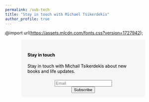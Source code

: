 ```yaml
---
permalink: /sub-tech
title: "Stay in touch with Michael Tsikerdekis"
author_profile: true
---
```

@import url(https://assets.mlcdn.com/fonts.css?version=1727942);<style type="text/css"></style><style type="text/css">.ml-form-embedSubmitLoad{display:inline-block;width:20px;height:20px}.g-recaptcha{transform:scale(1);-webkit-transform:scale(1);transform-origin:0 0;-webkit-transform-origin:0 0;height:}.sr-only{position:absolute;width:1px;height:1px;padding:0;margin:-1px;overflow:hidden;clip:rect(0,0,0,0);border:0}.ml-form-embedSubmitLoad:after{content:" ";display:block;width:11px;height:11px;margin:1px;border-radius:50%;border:4px solid #fff;border-color:#fff #fff #fff #fff0;animation:ml-form-embedSubmitLoad 1.2s linear infinite}@keyframes ml-form-embedSubmitLoad{0%{transform:rotate(0deg)}100%{transform:rotate(360deg)}}#mlb2-18645598.ml-form-embedContainer{box-sizing:border-box;display:table;margin:0 auto;position:static;width:100%!important}#mlb2-18645598.ml-form-embedContainer h4,#mlb2-18645598.ml-form-embedContainer p,#mlb2-18645598.ml-form-embedContainer span,#mlb2-18645598.ml-form-embedContainer button{text-transform:none!important;letter-spacing:normal!important}#mlb2-18645598.ml-form-embedContainer .ml-form-embedWrapper{background-color:#f6f6f6;border-width:0;border-color:#fff0;border-radius:4px;border-style:solid;box-sizing:border-box;display:inline-block!important;margin:0;padding:0;position:relative}#mlb2-18645598.ml-form-embedContainer .ml-form-embedWrapper.embedPopup,#mlb2-18645598.ml-form-embedContainer .ml-form-embedWrapper.embedDefault{width:400px}#mlb2-18645598.ml-form-embedContainer .ml-form-embedWrapper.embedForm{max-width:400px;width:100%}#mlb2-18645598.ml-form-embedContainer .ml-form-align-left{text-align:left}#mlb2-18645598.ml-form-embedContainer .ml-form-align-center{text-align:center}#mlb2-18645598.ml-form-embedContainer .ml-form-align-default{display:table-cell!important;vertical-align:middle!important;text-align:center!important}#mlb2-18645598.ml-form-embedContainer .ml-form-align-right{text-align:right}#mlb2-18645598.ml-form-embedContainer .ml-form-embedWrapper .ml-form-embedHeader img{border-top-left-radius:4px;border-top-right-radius:4px;height:auto;margin:0 auto!important;max-width:100%;width:undefinedpx}#mlb2-18645598.ml-form-embedContainer .ml-form-embedWrapper .ml-form-embedBody,#mlb2-18645598.ml-form-embedContainer .ml-form-embedWrapper .ml-form-successBody{padding:20px 20px 0 20px}#mlb2-18645598.ml-form-embedContainer .ml-form-embedWrapper .ml-form-embedBody.ml-form-embedBodyHorizontal{padding-bottom:0}#mlb2-18645598.ml-form-embedContainer .ml-form-embedWrapper .ml-form-embedBody .ml-form-embedContent,#mlb2-18645598.ml-form-embedContainer .ml-form-embedWrapper .ml-form-successBody .ml-form-successContent{text-align:left;margin:0 0 20px 0}#mlb2-18645598.ml-form-embedContainer .ml-form-embedWrapper .ml-form-embedBody .ml-form-embedContent h4,#mlb2-18645598.ml-form-embedContainer .ml-form-embedWrapper .ml-form-successBody .ml-form-successContent h4{color:#000;font-family:'Open Sans',Arial,Helvetica,sans-serif;font-size:30px;font-weight:400;margin:0 0 10px 0;text-align:left;word-break:break-word}#mlb2-18645598.ml-form-embedContainer .ml-form-embedWrapper .ml-form-embedBody .ml-form-embedContent p,#mlb2-18645598.ml-form-embedContainer .ml-form-embedWrapper .ml-form-successBody .ml-form-successContent p{color:#000;font-family:'Open Sans',Arial,Helvetica,sans-serif;font-size:14px;font-weight:400;line-height:20px;margin:0 0 10px 0;text-align:left}#mlb2-18645598.ml-form-embedContainer .ml-form-embedWrapper .ml-form-embedBody .ml-form-embedContent ul,#mlb2-18645598.ml-form-embedContainer .ml-form-embedWrapper .ml-form-embedBody .ml-form-embedContent ol,#mlb2-18645598.ml-form-embedContainer .ml-form-embedWrapper .ml-form-successBody .ml-form-successContent ul,#mlb2-18645598.ml-form-embedContainer .ml-form-embedWrapper .ml-form-successBody .ml-form-successContent ol{color:#000;font-family:'Open Sans',Arial,Helvetica,sans-serif;font-size:14px}#mlb2-18645598.ml-form-embedContainer .ml-form-embedWrapper .ml-form-embedBody .ml-form-embedContent ol ol,#mlb2-18645598.ml-form-embedContainer .ml-form-embedWrapper .ml-form-successBody .ml-form-successContent ol ol{list-style-type:lower-alpha}#mlb2-18645598.ml-form-embedContainer .ml-form-embedWrapper .ml-form-embedBody .ml-form-embedContent ol ol ol,#mlb2-18645598.ml-form-embedContainer .ml-form-embedWrapper .ml-form-successBody .ml-form-successContent ol ol ol{list-style-type:lower-roman}#mlb2-18645598.ml-form-embedContainer .ml-form-embedWrapper .ml-form-embedBody .ml-form-embedContent p a,#mlb2-18645598.ml-form-embedContainer .ml-form-embedWrapper .ml-form-successBody .ml-form-successContent p a{color:#000;text-decoration:underline}#mlb2-18645598.ml-form-embedContainer .ml-form-embedWrapper .ml-block-form .ml-field-group{text-align:left!important}#mlb2-18645598.ml-form-embedContainer .ml-form-embedWrapper .ml-block-form .ml-field-group label{margin-bottom:5px;color:#333;font-size:14px;font-family:'Open Sans',Arial,Helvetica,sans-serif;font-weight:700;font-style:normal;text-decoration:none;;display:inline-block;line-height:20px}#mlb2-18645598.ml-form-embedContainer .ml-form-embedWrapper .ml-form-embedBody .ml-form-embedContent p:last-child,#mlb2-18645598.ml-form-embedContainer .ml-form-embedWrapper .ml-form-successBody .ml-form-successContent p:last-child{margin:0}#mlb2-18645598.ml-form-embedContainer .ml-form-embedWrapper .ml-form-embedBody form{margin:0;width:100%}#mlb2-18645598.ml-form-embedContainer .ml-form-embedWrapper .ml-form-embedBody .ml-form-formContent,#mlb2-18645598.ml-form-embedContainer .ml-form-embedWrapper .ml-form-embedBody .ml-form-checkboxRow{margin:0 0 20px 0;width:100%}#mlb2-18645598.ml-form-embedContainer .ml-form-embedWrapper .ml-form-embedBody .ml-form-checkboxRow{float:left}#mlb2-18645598.ml-form-embedContainer .ml-form-embedWrapper .ml-form-embedBody .ml-form-formContent.horozintalForm{margin:0;padding:0 0 20px 0;width:100%;height:auto;float:left}#mlb2-18645598.ml-form-embedContainer .ml-form-embedWrapper .ml-form-embedBody .ml-form-fieldRow{margin:0 0 10px 0;width:100%}#mlb2-18645598.ml-form-embedContainer .ml-form-embedWrapper .ml-form-embedBody .ml-form-fieldRow.ml-last-item{margin:0}#mlb2-18645598.ml-form-embedContainer .ml-form-embedWrapper .ml-form-embedBody .ml-form-fieldRow.ml-formfieldHorizintal{margin:0}#mlb2-18645598.ml-form-embedContainer .ml-form-embedWrapper .ml-form-embedBody .ml-form-fieldRow input{background-color:#ffffff!important;color:#333333!important;border-color:#ccc;border-radius:4px!important;border-style:solid!important;border-width:1px!important;font-family:'Open Sans',Arial,Helvetica,sans-serif;font-size:14px!important;height:auto;line-height:21px!important;margin-bottom:0;margin-top:0;margin-left:0;margin-right:0;padding:10px 10px!important;width:100%!important;box-sizing:border-box!important;max-width:100%!important}#mlb2-18645598.ml-form-embedContainer .ml-form-embedWrapper .ml-form-embedBody .ml-form-fieldRow input::-webkit-input-placeholder,#mlb2-18645598.ml-form-embedContainer .ml-form-embedWrapper .ml-form-embedBody .ml-form-horizontalRow input::-webkit-input-placeholder{color:#333}#mlb2-18645598.ml-form-embedContainer .ml-form-embedWrapper .ml-form-embedBody .ml-form-fieldRow input::-moz-placeholder,#mlb2-18645598.ml-form-embedContainer .ml-form-embedWrapper .ml-form-embedBody .ml-form-horizontalRow input::-moz-placeholder{color:#333}#mlb2-18645598.ml-form-embedContainer .ml-form-embedWrapper .ml-form-embedBody .ml-form-fieldRow input:-ms-input-placeholder,#mlb2-18645598.ml-form-embedContainer .ml-form-embedWrapper .ml-form-embedBody .ml-form-horizontalRow input:-ms-input-placeholder{color:#333}#mlb2-18645598.ml-form-embedContainer .ml-form-embedWrapper .ml-form-embedBody .ml-form-fieldRow input:-moz-placeholder,#mlb2-18645598.ml-form-embedContainer .ml-form-embedWrapper .ml-form-embedBody .ml-form-horizontalRow input:-moz-placeholder{color:#333}#mlb2-18645598.ml-form-embedContainer .ml-form-embedWrapper .ml-form-embedBody .ml-form-fieldRow textarea,#mlb2-18645598.ml-form-embedContainer .ml-form-embedWrapper .ml-form-embedBody .ml-form-horizontalRow textarea{background-color:#ffffff!important;color:#333333!important;border-color:#ccc;border-radius:4px!important;border-style:solid!important;border-width:1px!important;font-family:'Open Sans',Arial,Helvetica,sans-serif;font-size:14px!important;height:auto;line-height:21px!important;margin-bottom:0;margin-top:0;padding:10px 10px!important;width:100%!important;box-sizing:border-box!important;max-width:100%!important}#mlb2-18645598.ml-form-embedContainer .ml-form-embedWrapper .ml-form-embedBody .ml-form-fieldRow .custom-radio .custom-control-label::before,#mlb2-18645598.ml-form-embedContainer .ml-form-embedWrapper .ml-form-embedBody .ml-form-horizontalRow .custom-radio .custom-control-label::before,#mlb2-18645598.ml-form-embedContainer .ml-form-embedWrapper .ml-form-embedBody .ml-form-fieldRow .custom-checkbox .custom-control-label::before,#mlb2-18645598.ml-form-embedContainer .ml-form-embedWrapper .ml-form-embedBody .ml-form-horizontalRow .custom-checkbox .custom-control-label::before,#mlb2-18645598.ml-form-embedContainer .ml-form-embedWrapper .ml-form-embedBody .ml-form-embedPermissions .ml-form-embedPermissionsOptionsCheckbox .label-description::before,#mlb2-18645598.ml-form-embedContainer .ml-form-embedWrapper .ml-form-embedBody .ml-form-interestGroupsRow .ml-form-interestGroupsRowCheckbox .label-description::before,#mlb2-18645598.ml-form-embedContainer .ml-form-embedWrapper .ml-form-embedBody .ml-form-checkboxRow .label-description::before{border-color:#cccccc!important;background-color:#ffffff!important}#mlb2-18645598.ml-form-embedContainer .ml-form-embedWrapper .ml-form-embedBody .ml-form-fieldRow input.custom-control-input[type="checkbox"]{box-sizing:border-box;padding:0;position:absolute;z-index:-1;opacity:0;margin-top:5px;margin-left:-1.5rem;overflow:visible}#mlb2-18645598.ml-form-embedContainer .ml-form-embedWrapper .ml-form-embedBody .ml-form-fieldRow .custom-checkbox .custom-control-label::before,#mlb2-18645598.ml-form-embedContainer .ml-form-embedWrapper .ml-form-embedBody .ml-form-horizontalRow .custom-checkbox .custom-control-label::before,#mlb2-18645598.ml-form-embedContainer .ml-form-embedWrapper .ml-form-embedBody .ml-form-embedPermissions .ml-form-embedPermissionsOptionsCheckbox .label-description::before,#mlb2-18645598.ml-form-embedContainer .ml-form-embedWrapper .ml-form-embedBody .ml-form-interestGroupsRow .ml-form-interestGroupsRowCheckbox .label-description::before,#mlb2-18645598.ml-form-embedContainer .ml-form-embedWrapper .ml-form-embedBody .ml-form-checkboxRow .label-description::before{border-radius:4px!important}#mlb2-18645598.ml-form-embedContainer .ml-form-embedWrapper .ml-form-embedBody .ml-form-checkboxRow input[type=checkbox]:checked~.label-description::after,#mlb2-18645598.ml-form-embedContainer .ml-form-embedWrapper .ml-form-embedBody .ml-form-embedPermissions .ml-form-embedPermissionsOptionsCheckbox input[type=checkbox]:checked~.label-description::after,#mlb2-18645598.ml-form-embedContainer .ml-form-embedWrapper .ml-form-embedBody .ml-form-fieldRow .custom-checkbox .custom-control-input:checked~.custom-control-label::after,#mlb2-18645598.ml-form-embedContainer .ml-form-embedWrapper .ml-form-embedBody .ml-form-horizontalRow .custom-checkbox .custom-control-input:checked~.custom-control-label::after,#mlb2-18645598.ml-form-embedContainer .ml-form-embedWrapper .ml-form-embedBody .ml-form-interestGroupsRow .ml-form-interestGroupsRowCheckbox input[type=checkbox]:checked~.label-description::after{background-image:url("data:image/svg+xml,%3csvg xmlns='http://www.w3.org/2000/svg' viewBox='0 0 8 8'%3e%3cpath fill='%23fff' d='M6.564.75l-3.59 3.612-1.538-1.55L0 4.26 2.974 7.25 8 2.193z'/%3e%3c/svg%3e")}#mlb2-18645598.ml-form-embedContainer .ml-form-embedWrapper .ml-form-embedBody .ml-form-fieldRow .custom-radio .custom-control-input:checked~.custom-control-label::after,#mlb2-18645598.ml-form-embedContainer .ml-form-embedWrapper .ml-form-embedBody .ml-form-fieldRow .custom-radio .custom-control-input:checked~.custom-control-label::after{background-image:url("data:image/svg+xml,%3csvg xmlns='http://www.w3.org/2000/svg' viewBox='-4 -4 8 8'%3e%3ccircle r='3' fill='%23fff'/%3e%3c/svg%3e")}#mlb2-18645598.ml-form-embedContainer .ml-form-embedWrapper .ml-form-embedBody .ml-form-fieldRow .custom-radio .custom-control-input:checked~.custom-control-label::before,#mlb2-18645598.ml-form-embedContainer .ml-form-embedWrapper .ml-form-embedBody .ml-form-horizontalRow .custom-radio .custom-control-input:checked~.custom-control-label::before,#mlb2-18645598.ml-form-embedContainer .ml-form-embedWrapper .ml-form-embedBody .ml-form-fieldRow .custom-checkbox .custom-control-input:checked~.custom-control-label::before,#mlb2-18645598.ml-form-embedContainer .ml-form-embedWrapper .ml-form-embedBody .ml-form-horizontalRow .custom-checkbox .custom-control-input:checked~.custom-control-label::before,#mlb2-18645598.ml-form-embedContainer .ml-form-embedWrapper .ml-form-embedBody .ml-form-embedPermissions .ml-form-embedPermissionsOptionsCheckbox input[type=checkbox]:checked~.label-description::before,#mlb2-18645598.ml-form-embedContainer .ml-form-embedWrapper .ml-form-embedBody .ml-form-interestGroupsRow .ml-form-interestGroupsRowCheckbox input[type=checkbox]:checked~.label-description::before,#mlb2-18645598.ml-form-embedContainer .ml-form-embedWrapper .ml-form-embedBody .ml-form-checkboxRow input[type=checkbox]:checked~.label-description::before{border-color:#000000!important;background-color:#000000!important}#mlb2-18645598.ml-form-embedContainer .ml-form-embedWrapper .ml-form-embedBody .ml-form-fieldRow .custom-radio .custom-control-label::before,#mlb2-18645598.ml-form-embedContainer .ml-form-embedWrapper .ml-form-embedBody .ml-form-horizontalRow .custom-radio .custom-control-label::before,#mlb2-18645598.ml-form-embedContainer .ml-form-embedWrapper .ml-form-embedBody .ml-form-fieldRow .custom-radio .custom-control-label::after,#mlb2-18645598.ml-form-embedContainer .ml-form-embedWrapper .ml-form-embedBody .ml-form-horizontalRow .custom-radio .custom-control-label::after,#mlb2-18645598.ml-form-embedContainer .ml-form-embedWrapper .ml-form-embedBody .ml-form-fieldRow .custom-checkbox .custom-control-label::before,#mlb2-18645598.ml-form-embedContainer .ml-form-embedWrapper .ml-form-embedBody .ml-form-fieldRow .custom-checkbox .custom-control-label::after,#mlb2-18645598.ml-form-embedContainer .ml-form-embedWrapper .ml-form-embedBody .ml-form-horizontalRow .custom-checkbox .custom-control-label::before,#mlb2-18645598.ml-form-embedContainer .ml-form-embedWrapper .ml-form-embedBody .ml-form-horizontalRow .custom-checkbox .custom-control-label::after{top:2px;box-sizing:border-box}#mlb2-18645598.ml-form-embedContainer .ml-form-embedWrapper .ml-form-embedBody .ml-form-embedPermissions .ml-form-embedPermissionsOptionsCheckbox .label-description::before,#mlb2-18645598.ml-form-embedContainer .ml-form-embedWrapper .ml-form-embedBody .ml-form-embedPermissions .ml-form-embedPermissionsOptionsCheckbox .label-description::after,#mlb2-18645598.ml-form-embedContainer .ml-form-embedWrapper .ml-form-embedBody .ml-form-checkboxRow .label-description::before,#mlb2-18645598.ml-form-embedContainer .ml-form-embedWrapper .ml-form-embedBody .ml-form-checkboxRow .label-description::after{top:0px!important;box-sizing:border-box!important}#mlb2-18645598.ml-form-embedContainer .ml-form-embedWrapper .ml-form-embedBody .ml-form-checkboxRow .label-description::before,#mlb2-18645598.ml-form-embedContainer .ml-form-embedWrapper .ml-form-embedBody .ml-form-checkboxRow .label-description::after{top:0px!important;box-sizing:border-box!important}#mlb2-18645598.ml-form-embedContainer .ml-form-embedWrapper .ml-form-embedBody .ml-form-interestGroupsRow .ml-form-interestGroupsRowCheckbox .label-description::after{top:0px!important;box-sizing:border-box!important;position:absolute;left:-1.5rem;display:block;width:1rem;height:1rem;content:""}#mlb2-18645598.ml-form-embedContainer .ml-form-embedWrapper .ml-form-embedBody .ml-form-interestGroupsRow .ml-form-interestGroupsRowCheckbox .label-description::before{top:0px!important;box-sizing:border-box!important}#mlb2-18645598.ml-form-embedContainer .ml-form-embedWrapper .ml-form-embedBody .custom-control-label::before{position:absolute;top:4px;left:-1.5rem;display:block;width:16px;height:16px;pointer-events:none;content:"";background-color:#fff;border:#adb5bd solid 1px;border-radius:50%}#mlb2-18645598.ml-form-embedContainer .ml-form-embedWrapper .ml-form-embedBody .custom-control-label::after{position:absolute;top:2px!important;left:-1.5rem;display:block;width:1rem;height:1rem;content:""}#mlb2-18645598.ml-form-embedContainer .ml-form-embedWrapper .ml-form-embedBody .ml-form-embedPermissions .ml-form-embedPermissionsOptionsCheckbox .label-description::before,#mlb2-18645598.ml-form-embedContainer .ml-form-embedWrapper .ml-form-embedBody .ml-form-interestGroupsRow .ml-form-interestGroupsRowCheckbox .label-description::before,#mlb2-18645598.ml-form-embedContainer .ml-form-embedWrapper .ml-form-embedBody .ml-form-checkboxRow .label-description::before{position:absolute;top:4px;left:-1.5rem;display:block;width:16px;height:16px;pointer-events:none;content:"";background-color:#fff;border:#adb5bd solid 1px;border-radius:50%}#mlb2-18645598.ml-form-embedContainer .ml-form-embedWrapper .ml-form-embedBody .ml-form-embedPermissions .ml-form-embedPermissionsOptionsCheckbox .label-description::after{position:absolute;top:0px!important;left:-1.5rem;display:block;width:1rem;height:1rem;content:""}#mlb2-18645598.ml-form-embedContainer .ml-form-embedWrapper .ml-form-embedBody .ml-form-checkboxRow .label-description::after{position:absolute;top:0px!important;left:-1.5rem;display:block;width:1rem;height:1rem;content:""}#mlb2-18645598.ml-form-embedContainer .ml-form-embedWrapper .ml-form-embedBody .custom-radio .custom-control-label::after{background:no-repeat 50%/50% 50%}#mlb2-18645598.ml-form-embedContainer .ml-form-embedWrapper .ml-form-embedBody .custom-checkbox .custom-control-label::after,#mlb2-18645598.ml-form-embedContainer .ml-form-embedWrapper .ml-form-embedBody .ml-form-embedPermissions .ml-form-embedPermissionsOptionsCheckbox .label-description::after,#mlb2-18645598.ml-form-embedContainer .ml-form-embedWrapper .ml-form-embedBody .ml-form-interestGroupsRow .ml-form-interestGroupsRowCheckbox .label-description::after,#mlb2-18645598.ml-form-embedContainer .ml-form-embedWrapper .ml-form-embedBody .ml-form-checkboxRow .label-description::after{background:no-repeat 50%/50% 50%}#mlb2-18645598.ml-form-embedContainer .ml-form-embedWrapper .ml-form-embedBody .ml-form-fieldRow .custom-control,#mlb2-18645598.ml-form-embedContainer .ml-form-embedWrapper .ml-form-embedBody .ml-form-horizontalRow .custom-control{position:relative;display:block;min-height:1.5rem;padding-left:1.5rem}#mlb2-18645598.ml-form-embedContainer .ml-form-embedWrapper .ml-form-embedBody .ml-form-fieldRow .custom-radio .custom-control-input,#mlb2-18645598.ml-form-embedContainer .ml-form-embedWrapper .ml-form-embedBody .ml-form-horizontalRow .custom-radio .custom-control-input,#mlb2-18645598.ml-form-embedContainer .ml-form-embedWrapper .ml-form-embedBody .ml-form-fieldRow .custom-checkbox .custom-control-input,#mlb2-18645598.ml-form-embedContainer .ml-form-embedWrapper .ml-form-embedBody .ml-form-horizontalRow .custom-checkbox .custom-control-input{position:absolute;z-index:-1;opacity:0;box-sizing:border-box;padding:0}#mlb2-18645598.ml-form-embedContainer .ml-form-embedWrapper .ml-form-embedBody .ml-form-fieldRow .custom-radio .custom-control-label,#mlb2-18645598.ml-form-embedContainer .ml-form-embedWrapper .ml-form-embedBody .ml-form-horizontalRow .custom-radio .custom-control-label,#mlb2-18645598.ml-form-embedContainer .ml-form-embedWrapper .ml-form-embedBody .ml-form-fieldRow .custom-checkbox .custom-control-label,#mlb2-18645598.ml-form-embedContainer .ml-form-embedWrapper .ml-form-embedBody .ml-form-horizontalRow .custom-checkbox .custom-control-label{color:#000;font-size:12px!important;font-family:'Open Sans',Arial,Helvetica,sans-serif;line-height:22px;margin-bottom:0;position:relative;vertical-align:top;font-style:normal;font-weight:700}#mlb2-18645598.ml-form-embedContainer .ml-form-embedWrapper .ml-form-embedBody .ml-form-fieldRow .custom-select,#mlb2-18645598.ml-form-embedContainer .ml-form-embedWrapper .ml-form-embedBody .ml-form-horizontalRow .custom-select{background-color:#ffffff!important;color:#333333!important;border-color:#ccc;border-radius:4px!important;border-style:solid!important;border-width:1px!important;font-family:'Open Sans',Arial,Helvetica,sans-serif;font-size:14px!important;line-height:20px!important;margin-bottom:0;margin-top:0;padding:10px 28px 10px 12px!important;width:100%!important;box-sizing:border-box!important;max-width:100%!important;height:auto;display:inline-block;vertical-align:middle;background:url(https://assets.mlcdn.com/ml/images/default/dropdown.svg) no-repeat right .75rem center/8px 10px;-webkit-appearance:none;-moz-appearance:none;appearance:none}#mlb2-18645598.ml-form-embedContainer .ml-form-embedWrapper .ml-form-embedBody .ml-form-horizontalRow{height:auto;width:100%;float:left}.ml-form-formContent.horozintalForm .ml-form-horizontalRow .ml-input-horizontal{width:70%;float:left}.ml-form-formContent.horozintalForm .ml-form-horizontalRow .ml-button-horizontal{width:30%;float:left}.ml-form-formContent.horozintalForm .ml-form-horizontalRow .ml-button-horizontal.labelsOn{padding-top:25px}.ml-form-formContent.horozintalForm .ml-form-horizontalRow .horizontal-fields{box-sizing:border-box;float:left;padding-right:10px}#mlb2-18645598.ml-form-embedContainer .ml-form-embedWrapper .ml-form-embedBody .ml-form-horizontalRow input{background-color:#fff;color:#333;border-color:#ccc;border-radius:4px;border-style:solid;border-width:1px;font-family:'Open Sans',Arial,Helvetica,sans-serif;font-size:14px;line-height:20px;margin-bottom:0;margin-top:0;padding:10px 10px;width:100%;box-sizing:border-box;overflow-y:initial}#mlb2-18645598.ml-form-embedContainer .ml-form-embedWrapper .ml-form-embedBody .ml-form-horizontalRow button{background-color:#000000!important;border-color:#000;border-style:solid;border-width:1px;border-radius:4px;box-shadow:none;color:#ffffff!important;cursor:pointer;font-family:'Open Sans',Arial,Helvetica,sans-serif;font-size:14px!important;font-weight:700;line-height:20px;margin:0!important;padding:10px!important;width:100%;height:auto}#mlb2-18645598.ml-form-embedContainer .ml-form-embedWrapper .ml-form-embedBody .ml-form-horizontalRow button:hover{background-color:#333333!important;border-color:#333333!important}#mlb2-18645598.ml-form-embedContainer .ml-form-embedWrapper .ml-form-embedBody .ml-form-checkboxRow input[type="checkbox"]{box-sizing:border-box;padding:0;position:absolute;z-index:-1;opacity:0;margin-top:5px;margin-left:-1.5rem;overflow:visible}#mlb2-18645598.ml-form-embedContainer .ml-form-embedWrapper .ml-form-embedBody .ml-form-checkboxRow .label-description{color:#000;display:block;font-family:'Open Sans',Arial,Helvetica,sans-serif;font-size:12px;text-align:left;margin-bottom:0;position:relative;vertical-align:top}#mlb2-18645598.ml-form-embedContainer .ml-form-embedWrapper .ml-form-embedBody .ml-form-checkboxRow label{font-weight:400;margin:0;padding:0;position:relative;display:block;min-height:24px;padding-left:24px}#mlb2-18645598.ml-form-embedContainer .ml-form-embedWrapper .ml-form-embedBody .ml-form-checkboxRow label a{color:#000;text-decoration:underline}#mlb2-18645598.ml-form-embedContainer .ml-form-embedWrapper .ml-form-embedBody .ml-form-checkboxRow label p{color:#000000!important;font-family:'Open Sans',Arial,Helvetica,sans-serif!important;font-size:12px!important;font-weight:normal!important;line-height:18px!important;padding:0!important;margin:0 5px 0 0!important}#mlb2-18645598.ml-form-embedContainer .ml-form-embedWrapper .ml-form-embedBody .ml-form-checkboxRow label p:last-child{margin:0}#mlb2-18645598.ml-form-embedContainer .ml-form-embedWrapper .ml-form-embedBody .ml-form-embedSubmit{margin:0 0 20px 0;float:left;width:100%}#mlb2-18645598.ml-form-embedContainer .ml-form-embedWrapper .ml-form-embedBody .ml-form-embedSubmit button{background-color:#000000!important;border:none!important;border-radius:4px!important;box-shadow:none!important;color:#ffffff!important;cursor:pointer;font-family:'Open Sans',Arial,Helvetica,sans-serif!important;font-size:14px!important;font-weight:700!important;line-height:21px!important;height:auto;padding:10px!important;width:100%!important;box-sizing:border-box!important}#mlb2-18645598.ml-form-embedContainer .ml-form-embedWrapper .ml-form-embedBody .ml-form-embedSubmit button.loading{display:none}#mlb2-18645598.ml-form-embedContainer .ml-form-embedWrapper .ml-form-embedBody .ml-form-embedSubmit button:hover{background-color:#333333!important}.ml-subscribe-close{width:30px;height:30px;background:url(https://assets.mlcdn.com/ml/images/default/modal_close.png) no-repeat;background-size:30px;cursor:pointer;margin-top:-10px;margin-right:-10px;position:absolute;top:0;right:0}.ml-error input,.ml-error textarea,.ml-error select{border-color:red!important}.ml-error .custom-checkbox-radio-list{border:1px solid red!important;border-radius:4px;padding:10px}.ml-error .label-description,.ml-error .label-description p,.ml-error .label-description p a,.ml-error label:first-child{color:#ff0000!important}#mlb2-18645598.ml-form-embedContainer .ml-form-embedWrapper .ml-form-embedBody .ml-form-checkboxRow.ml-error .label-description p,#mlb2-18645598.ml-form-embedContainer .ml-form-embedWrapper .ml-form-embedBody .ml-form-checkboxRow.ml-error .label-description p:first-letter{color:#ff0000!important}@media only screen and (max-width:400px){.ml-form-embedWrapper.embedDefault,.ml-form-embedWrapper.embedPopup{width:100%!important}.ml-form-formContent.horozintalForm{float:left!important}.ml-form-formContent.horozintalForm .ml-form-horizontalRow{height:auto!important;width:100%!important;float:left!important}.ml-form-formContent.horozintalForm .ml-form-horizontalRow .ml-input-horizontal{width:100%!important}.ml-form-formContent.horozintalForm .ml-form-horizontalRow .ml-input-horizontal>div{padding-right:0px!important;padding-bottom:10px}.ml-form-formContent.horozintalForm .ml-button-horizontal{width:100%!important}.ml-form-formContent.horozintalForm .ml-button-horizontal.labelsOn{padding-top:0px!important}}</style><div id="mlb2-18645598" class="ml-form-embedContainer ml-subscribe-form ml-subscribe-form-18645598"><div class="ml-form-align-center "><div class="ml-form-embedWrapper embedForm"><div class="ml-form-embedBody ml-form-embedBodyDefault row-form"><div class="ml-form-embedContent" style=" "><h4>Stay in touch</h4><p>Stay in touch with Michail Tsikerdekis about new books and life updates.</p></div><form class="ml-block-form" action="https://assets.mailerlite.com/jsonp/393905/forms/134371222113748686/subscribe" data-code="" method="post" target="_blank"><div class="ml-form-formContent"><div class="ml-form-fieldRow ml-last-item"><div class="ml-field-group ml-field-email ml-validate-email ml-validate-required"><!-- input --><input aria-label="email" aria-required="true" type="email" class="form-control" data-inputmask="" name="fields[email]" placeholder="Email" autocomplete="email"><!-- /input --><!-- textarea --><!-- /textarea --><!-- select --><!-- /select --><!-- checkboxes --><!-- /checkboxes --><!-- radio --><!-- /radio --><!-- countries --><!-- /countries --></div></div></div><!-- Privacy policy --><!-- /Privacy policy --><input type="hidden" name="ml-submit" value="1"><div class="ml-form-embedSubmit"><button type="submit" class="primary">Subscribe</button><button disabled="disabled" style="display: none;" type="button" class="loading"><div class="ml-form-embedSubmitLoad"></div><span class="sr-only">Loading...</span></button></div><input type="hidden" name="anticsrf" value="true"></form></div><div class="ml-form-successBody row-success" style="display: none"><div class="ml-form-successContent"><h4>Thank you!</h4><p>You have successfully joined our subscriber list.</p></div></div></div></div></div><script>function ml_webform_success_18645598(){try{window.top.location.href='https://michael.tsikerdekis.com/thank-you-tech'}catch (e){window.location.href='https://michael.tsikerdekis.com/thank-you-tech'}}</script><script src="https://groot.mailerlite.com/js/w/webforms.min.js?v2d8fb22bb5b3677f161552cd9e774127" type="text/javascript"></script><script>fetch("https://assets.mailerlite.com/jsonp/393905/forms/134371222113748686/takel") </script>
